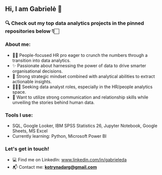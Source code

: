 ## Hi, I am Gabrielė 👋

### 🔍 Check out my top data analytics projects in the pinned repositories below 👇🏻

### About me:

- 👯‍♀️ People-focused HR pro eager to crunch the numbers through a transition into data analytics.
- ✨ Passionate about harnessing the power of data to drive smarter organisational decisions.
- 🧠 Strong strategic mindset combined with analytical abilities to extract actionable insights.
- 🕵🏻‍♀️ Seeking data analyst roles, especially in the HR/people analytics space.
- 💬 Want to utilize strong communication and relationship skills while unveiling the stories behind human data.

### Tools I use: 
- SQL, Google Looker, IBM SPSS Statistics 26, Jupyter Notebook, Google Sheets, MS Excel
- Currently learning: Python, Microsoft Power BI
### Let's get in touch!   
- 💻 Find me on LinkedIn: www.linkedin.com/in/gabrieleda
- 📬 Contact me: **kotrynadarg@gmail.com**

